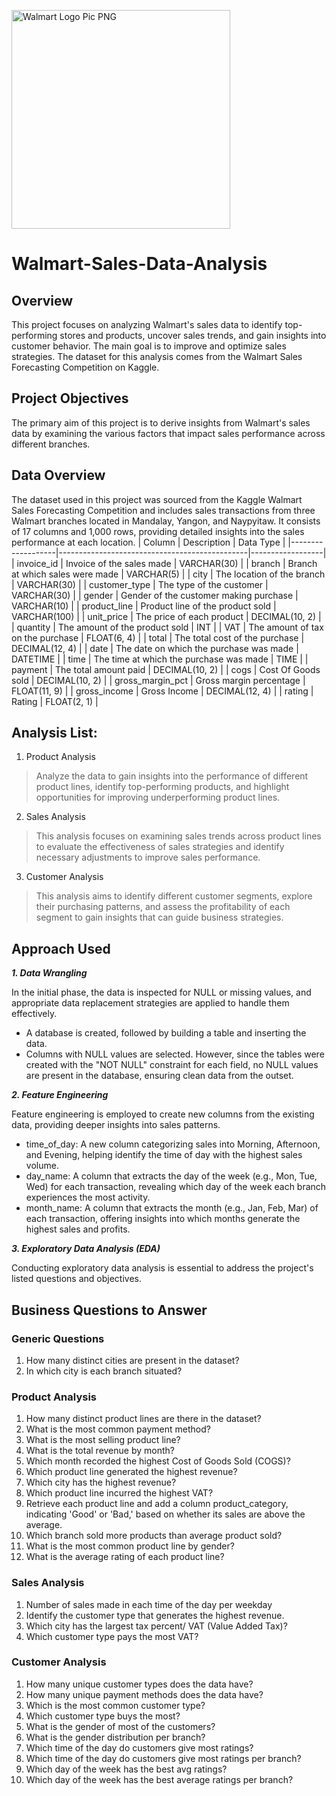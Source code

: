 <a href="https://www.freeiconspng.com/img/27981" title="Image from freeiconspng.com"><img src="https://www.freeiconspng.com/uploads/walmart-logo-png-18.png" width="350" alt="Walmart Logo Pic PNG" /></a>


# Walmart-Sales-Data-Analysis
## Overview
This project focuses on analyzing Walmart's sales data to identify top-performing stores and products, uncover sales trends, and gain insights into customer behavior. The main goal is to improve and optimize sales strategies. The dataset for this analysis comes from the Walmart Sales Forecasting Competition on Kaggle.

## Project Objectives
The primary aim of this project is to derive insights from Walmart's sales data by examining the various factors that impact sales performance across different branches.

## Data Overview
The dataset used in this project was sourced from the Kaggle Walmart Sales Forecasting Competition and includes sales transactions from three Walmart branches located in Mandalay, Yangon, and Naypyitaw. It consists of 17 columns and 1,000 rows, providing detailed insights into the sales performance at each location.
| Column            | Description                                   | Data Type        |
|-------------------|-----------------------------------------------|------------------|
| invoice_id        | Invoice of the sales made                     | VARCHAR(30)      |
| branch            | Branch at which sales were made               | VARCHAR(5)       |
| city              | The location of the branch                    | VARCHAR(30)      |
| customer_type     | The type of the customer                       | VARCHAR(30)      |
| gender            | Gender of the customer making purchase        | VARCHAR(10)      |
| product_line      | Product line of the product sold               | VARCHAR(100)     |
| unit_price        | The price of each product                     | DECIMAL(10, 2)   |
| quantity          | The amount of the product sold                 | INT              |
| VAT               | The amount of tax on the purchase             | FLOAT(6, 4)      |
| total             | The total cost of the purchase                | DECIMAL(12, 4)   |
| date              | The date on which the purchase was made       | DATETIME         |
| time              | The time at which the purchase was made       | TIME             |
| payment           | The total amount paid                         | DECIMAL(10, 2)   |
| cogs              | Cost Of Goods sold                            | DECIMAL(10, 2)   |
| gross_margin_pct  | Gross margin percentage                       | FLOAT(11, 9)     |
| gross_income      | Gross Income                                  | DECIMAL(12, 4)   |
| rating            | Rating                                        | FLOAT(2, 1)      |


## Analysis List:

1.	Product Analysis

> Analyze the data to gain insights into the performance of different product lines, identify top-performing products, and highlight opportunities for improving underperforming product lines.

2.	Sales Analysis
   
> This analysis focuses on examining sales trends across product lines to evaluate the effectiveness of sales strategies and identify necessary adjustments to improve sales performance.

3.	Customer Analysis

> This analysis aims to identify different customer segments, explore their purchasing patterns, and assess the profitability of each segment to gain insights that can guide business strategies.

## Approach Used
***1.	Data Wrangling***

In the initial phase, the data is inspected for NULL or missing values, and appropriate data replacement strategies are applied to handle them effectively.
- A database is created, followed by building a table and inserting the data.
- Columns with NULL values are selected. However, since the tables were created with the "NOT NULL" constraint for each field, no NULL values are present in the database, ensuring clean data from the outset.

***2.	Feature Engineering***

Feature engineering is employed to create new columns from the existing data, providing deeper insights into sales patterns.
- time_of_day: A new column categorizing sales into Morning, Afternoon, and Evening, helping identify the time of day with the highest sales volume.
- day_name: A column that extracts the day of the week (e.g., Mon, Tue, Wed) for each transaction, revealing which day of the week each branch experiences the most activity.
- month_name: A column that extracts the month (e.g., Jan, Feb, Mar) of each transaction, offering insights into which months generate the highest sales and profits.

***3.  Exploratory Data Analysis (EDA)***

Conducting exploratory data analysis is essential to address the project's listed questions and objectives.

## Business Questions to Answer

### Generic Questions
1.	How many distinct cities are present in the dataset?
2.	In which city is each branch situated?

### Product Analysis
1.	How many distinct product lines are there in the dataset?
2.	What is the most common payment method?
3.	What is the most selling product line?
4.	What is the total revenue by month?
5.	Which month recorded the highest Cost of Goods Sold (COGS)?
6.	Which product line generated the highest revenue?
7.	Which city has the highest revenue?
8.	Which product line incurred the highest VAT?
9.	Retrieve each product line and add a column product_category, indicating 'Good' or 'Bad,' based on whether its sales are above the average.
10.	Which branch sold more products than average product sold?
11.	What is the most common product line by gender?
12.	What is the average rating of each product line?

### Sales Analysis
1.	Number of sales made in each time of the day per weekday
2.	Identify the customer type that generates the highest revenue.
3.	Which city has the largest tax percent/ VAT (Value Added Tax)?
4.	Which customer type pays the most VAT?

### Customer Analysis
1.	How many unique customer types does the data have?
2.	How many unique payment methods does the data have?
3.	Which is the most common customer type?
4.	Which customer type buys the most?
5.	What is the gender of most of the customers?
6.	What is the gender distribution per branch?
7.	Which time of the day do customers give most ratings?
8.	Which time of the day do customers give most ratings per branch?
9.	Which day of the week has the best avg ratings?
10.	Which day of the week has the best average ratings per branch?
